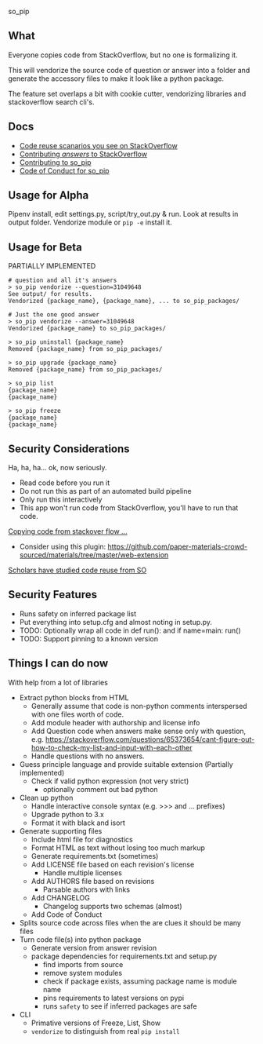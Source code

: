 so_pip

What
----
Everyone copies code from StackOverflow, but no one is formalizing it.

This will vendorize the source code of question or answer into a folder and
generate the accessory files to make it look like a python package.

The feature set overlaps a bit with cookie cutter, vendorizing libraries and stackoverflow search cli's.

Docs
-----
* [Code reuse scanarios you see on StackOverflow](docs/scenarios.md)
* [Contributing *answers* to StackOverflow](docs/contributing.md)
* [Contributing to so_pip](CONTRIBUTING.md)
* [Code of Conduct for so_pip](CODE_OF_CONDUCT.md)

Usage for Alpha
---------------
Pipenv install, edit settings.py, script/try_out.py & run. Look at
results in output folder. Vendorize module or `pip -e` install it.

Usage for Beta
--------------
PARTIALLY IMPLEMENTED
```
# question and all it's answers
> so_pip vendorize --question=31049648
See output/ for results.
Vendorized {package_name}, {package_name}, ... to so_pip_packages/

# Just the one good answer
> so_pip vendorize --answer=31049648
Vendorized {package_name} to so_pip_packages/

> so_pip uninstall {package_name}
Removed {package_name} from so_pip_packages/

> so_pip upgrade {package_name}
Removed {package_name} from so_pip_packages/

> so_pip list
{package_name}
{package_name}

> so_pip freeze
{package_name}
{package_name}
```

Security Considerations
-----------------------
Ha, ha, ha... ok, now seriously.

- Read code before you run it
- Do not run this as part of an automated build pipeline
- Only run this interactively
- This app won't run code from StackOverflow, you'll have to run that code.

[Copying code from stackover flow ...](https://stackoverflow.blog/2019/11/26/copying-code-from-stack-overflow-you-might-be-spreading-security-vulnerabilities/)
- Consider using this plugin: https://github.com/paper-materials-crowd-sourced/materials/tree/master/web-extension

[Scholars have studied code reuse from SO](https://link.springer.com/article/10.1007/s10664-018-9634-5)

Security Features
-----------------
- Runs safety on inferred package list
- Put everything into setup.cfg and almost noting in setup.py.
- TODO: Optionally wrap all code in def run(): and if name=main: run()
- TODO: Support pinning to a known version


Things I can do now
-------------------
With help from a lot of libraries
- Extract python blocks from HTML
    - Generally assume that code is non-python comments interspersed with one files worth of code.
    - Add module header with authorship and license info
    - Add Question code when answers make sense only with question, e.g. https://stackoverflow.com/questions/65373654/cant-figure-out-how-to-check-my-list-and-input-with-each-other
    - Handle questions with no answers.
- Guess principle language and provide suitable extension (Partially implemented)
    - Check if valid python expression (not very strict)
        - optionally comment out bad python
- Clean up python
    - Handle interactive console syntax (e.g. >>> and ... prefixes)
    - Upgrade python to 3.x
    - Format it with black and isort
- Generate supporting files
    - Include html file for diagnostics
    - Format HTML as text without losing too much markup
    - Generate requirements.txt (sometimes)
    - Add LICENSE file based on each revision's license
        - Handle multiple licenses
    - Add AUTHORS file based on revisions
        - Parsable authors with links
    - Add CHANGELOG
        - Changelog supports two schemas (almost)
    - Add Code of Conduct
- Splits source code across files when the are clues it should be many files
- Turn code file(s) into python package
    - Generate version from answer revision
    - package dependencies for requirements.txt and setup.py
        - find imports from source
        - remove system modules
        - check if package exists, assuming package name is module name
        - pins requirements to latest versions on pypi
        - runs `safety` to see if inferred packages are safe
- CLI
    - Primative versions of Freeze, List, Show
    - `vendorize` to distinguish from real `pip install`

